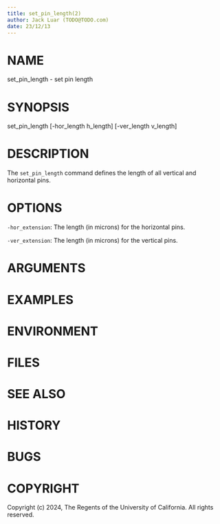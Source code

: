 ```yaml
---
title: set_pin_length(2)
author: Jack Luar (TODO@TODO.com)
date: 23/12/13
---
```


# NAME

set_pin_length - set pin length

# SYNOPSIS

set_pin_length 
    [-hor_length h_length]
    [-ver_length v_length]


# DESCRIPTION

The `set_pin_length` command defines the length of all vertical and horizontal
pins.

# OPTIONS

`-hor_extension`:  The length (in microns) for the horizontal pins.

`-ver_extension`:  The length (in microns) for the vertical pins.

# ARGUMENTS

# EXAMPLES

# ENVIRONMENT

# FILES

# SEE ALSO

# HISTORY

# BUGS

# COPYRIGHT

Copyright (c) 2024, The Regents of the University of California. All rights reserved.
